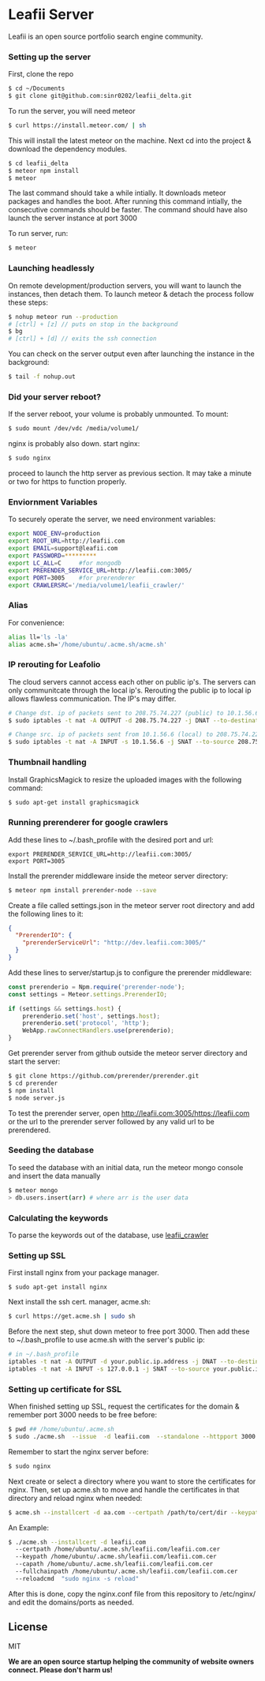 # Leafii Server

Leafii is an open source portfolio search engine community.

### Setting up the server

First, clone the repo

```sh
$ cd ~/Documents
$ git clone git@github.com:sinr0202/leafii_delta.git
```
To run the server, you will need meteor

```sh
$ curl https://install.meteor.com/ | sh
```

This will install the latest meteor on the machine. Next cd into the project & download the dependency modules.

```sh
$ cd leafii_delta
$ meteor npm install
$ meteor
```

The last command should take a while intially. It downloads meteor packages and handles the boot. After running this command intially, the consecutive commands should be faster. The command should have also launch the server instance at port 3000

To run server, run:

```sh
$ meteor
```

### Launching headlessly

On remote development/production servers, you will want to launch the instances, then detach them. To launch meteor & detach the process follow these steps:

```sh
$ nohup meteor run --production
# [ctrl] + [z] // puts on stop in the background
$ bg
# [ctrl] + [d] // exits the ssh connection
```

You can check on the server output even after launching the instance in the background:

```sh
$ tail -f nohup.out
```
### Did your server reboot?

If the server reboot, your volume is probably unmounted. To mount:

```sh
$ sudo mount /dev/vdc /media/volume1/
```

nginx is probably also down. start nginx:

```sh
$ sudo nginx
```
proceed to launch the http server as previous section. It may take a minute or two for https to function properly.

### Enviornment Variables

To securely operate the server, we need environment variables:

```sh
export NODE_ENV=production
export ROOT_URL=http://leafii.com
export EMAIL=support@leafii.com
export PASSWORD=*********
export LC_ALL=C     #for mongodb
export PRERENDER_SERVICE_URL=http://leafii.com:3005/
export PORT=3005    #for prerenderer
export CRAWLERSRC='/media/volume1/leafii_crawler/'
```

### Alias

For convenience:

```sh
alias ll='ls -la'
alias acme.sh='/home/ubuntu/.acme.sh/acme.sh'
```

### IP rerouting for Leafolio

The cloud servers cannot access each other on public ip's. The servers can only communitcate through the local ip's. Rerouting the public ip to local ip allows flawless communication. The IP's may differ.

```sh
# Change dst. ip of packets sent to 208.75.74.227 (public) to 10.1.56.6 (local)
$ sudo iptables -t nat -A OUTPUT -d 208.75.74.227 -j DNAT --to-destination 10.1.56.6

# Change src. ip of packets sent from 10.1.56.6 (local) to 208.75.74.227 (public)
$ sudo iptables -t nat -A INPUT -s 10.1.56.6 -j SNAT --to-source 208.75.74.227
```

### Thumbnail handling

Install GraphicsMagick to resize the uploaded images with the following command:

```sh
$ sudo apt-get install graphicsmagick
```

### Running prerenderer for google crawlers

Add these lines to ~/.bash_profile with the desired port and url:

```
export PRERENDER_SERVICE_URL=http://leafii.com:3005/
export PORT=3005
```

Install the prerender middleware inside the meteor server directory:

```sh
$ meteor npm install prerender-node --save
```

Create a file called settings.json in the meteor server root directory and add the following lines to it:

```json
{
  "PrerenderIO": {
    "prerenderServiceUrl": "http://dev.leafii.com:3005/"
  }
}
```

Add these lines to server/startup.js to configure the prerender middleware:

```js
const prerenderio = Npm.require('prerender-node');
const settings = Meteor.settings.PrerenderIO;

if (settings && settings.host) {
    prerenderio.set('host', settings.host);
    prerenderio.set('protocol', 'http');
    WebApp.rawConnectHandlers.use(prerenderio);
}
```

Get prerender server from github outside the meteor server directory and start the server:

```sh
$ git clone https://github.com/prerender/prerender.git
$ cd prerender
$ npm install
$ node server.js
```

To test the prerender server, open http://leafii.com:3005/https://leafii.com or the url to the prerender server followed by any valid url to be prerendered.


### Seeding the database

To seed the database with an initial data, run the meteor mongo console and insert the data manually

```sh
$ meteor mongo
> db.users.insert(arr) # where arr is the user data
```

### Calculating the keywords

To parse the keywords out of the database, use [leafii_crawler](https://github.com/sinr0202/leafii_crawler)

### Setting up SSL

First install nginx from your package manager.

```
$ sudo apt-get install nginx
```

Next install the ssh cert. manager, acme.sh:

```sh
$ curl https://get.acme.sh | sudo sh
```

Before the next step, shut down meteor to free port 3000. Then add these to ~/.bash_profile to use acme.sh with the server's public ip:

```sh
# in ~/.bash_profile
iptables -t nat -A OUTPUT -d your.public.ip.address -j DNAT --to-destination 127.0.0.1
iptables -t nat -A INPUT -s 127.0.0.1 -j SNAT --to-source your.public.ip.address
```

### Setting up certificate for SSL

When finished setting up SSL, request the certificates for the domain & remember port 3000 needs to be free before:

```sh
$ pwd ## /home/ubuntu/.acme.sh
$ sudo ./acme.sh  --issue  -d leafii.com  --standalone --httpport 3000 ## may need option --force 
```

Remember to start the nginx server before:

```sh
$ sudo nginx
```

Next create or select a directory where you want to store the certificates for nginx. Then, set up acme.sh to move and handle the certificates in that directory and reload nginx when needed:

```sh
$ acme.sh --installcert -d aa.com --certpath /path/to/cert/dir --keypath /path/to/cert/dir --capath /path/to/cert/dir --fullchainpath /path/to/cert/dir --reloadcmd  "sudo nginx -s reload"
```

An Example:

```sh
$ ./acme.sh --installcert -d leafii.com
  --certpath /home/ubuntu/.acme.sh/leafii.com/leafii.com.cer
  --keypath /home/ubuntu/.acme.sh/leafii.com/leafii.com.cer
  --capath /home/ubuntu/.acme.sh/leafii.com/leafii.com.cer
  --fullchainpath /home/ubuntu/.acme.sh/leafii.com/leafii.com.cer
  --reloadcmd  "sudo nginx -s reload"
```

After this is done, copy the nginx.conf file from this repository to /etc/nginx/ and edit the domains/ports as needed.

License
----
MIT

**We are an open source startup helping the community of website owners connect. Please don't harm us!**
